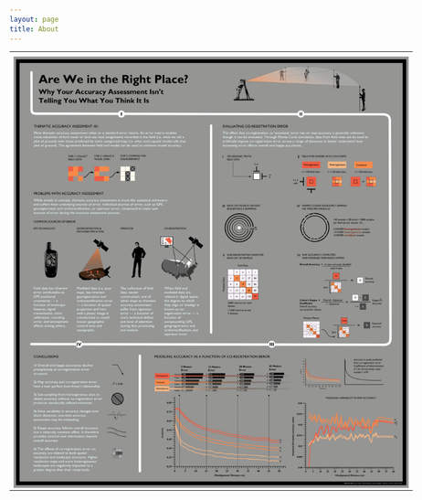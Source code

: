 ```yaml
---
layout: page
title: About
---
```


<table style="width:140%">
  <tr>
	<th></th>
  </tr>
  <tr>
    <td><img src="https://raw.githubusercontent.com/hglick/hglick.github.io/master/_images/Large/Accuracy_Assessment_Poster_Large.png" width="100%" align="left"></td>
  </tr>
</table>

